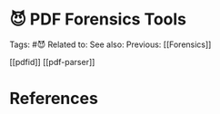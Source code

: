 # 😈 PDF Forensics Tools

Tags: #😈
Related to: 
See also: 
Previous: [[Forensics]]

[[pdfid]]
[[pdf-parser]]

# References
